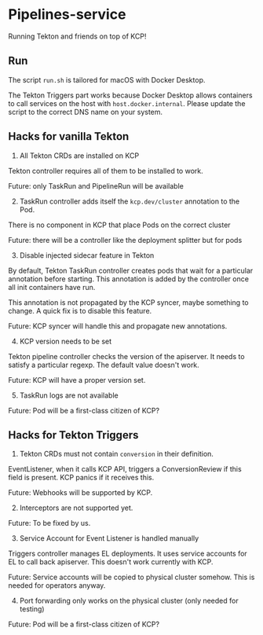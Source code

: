 # Pipelines-service

Running Tekton and friends on top of KCP!

## Run

The script `run.sh` is tailored for macOS with Docker Desktop.

The Tekton Triggers part works because Docker Desktop allows containers to call services on the host with `host.docker.internal`.
Please update the script to the correct DNS name on your system.

## Hacks for vanilla Tekton

1. All Tekton CRDs are installed on KCP

Tekton controller requires all of them to be installed to work.

Future: only TaskRun and PipelineRun will be available

2. TaskRun controller adds itself the `kcp.dev/cluster` annotation to the Pod.

There is no component in KCP that place Pods on the correct cluster

Future: there will be a controller like the deployment splitter but for pods

3. Disable injected sidecar feature in Tekton

By default, Tekton TaskRun controller creates pods that wait for a particular annotation before starting.
This annotation is added by the controller once all init containers have run. 

This annotation is not propagated by the KCP syncer, maybe something to change. A quick fix is to disable this feature.

Future: KCP syncer will handle this and propagate new annotations.

4. KCP version needs to be set

Tekton pipeline controller checks the version of the apiserver. It needs to satisfy a particular regexp.
The default value doesn't work.

Future: KCP will have a proper version set.

5. TaskRun logs are not available

Future: Pod will be a first-class citizen of KCP?

## Hacks for Tekton Triggers

1. Tekton CRDs must not contain `conversion` in their definition.

EventListener, when it calls KCP API, triggers a ConversionReview if this field is present.
KCP panics if it receives this.

Future: Webhooks will be supported by KCP.

2. Interceptors are not supported yet.

Future: To be fixed by us.

3. Service Account for Event Listener is handled manually

Triggers controller manages EL deployments. It uses service accounts for EL to call back apiserver. 
This doesn't work currently with KCP. 

Future: Service accounts will be copied to physical cluster somehow. This is needed for operators anyway.

4. Port forwarding only works on the physical cluster (only needed for testing)

Future: Pod will be a first-class citizen of KCP?
